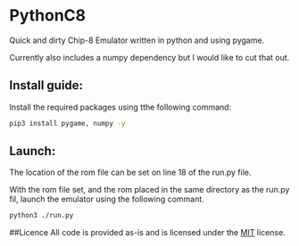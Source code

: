 # PythonC8
Quick and dirty Chip-8 Emulator written in python and using pygame.

Currently also includes a numpy dependency but I would like to cut that out.

## Install guide:
Install the required packages using tthe following command:
```bash
pip3 install pygame, numpy -y
```

## Launch:
The location of the rom file can be set on line 18 of the run.py file.

With the rom file set, and the rom placed in the same directory as the run.py fil, launch the emulator using the following commant.
```bash
python3 ./run.py
```

##Licence
All code is provided as-is and is licensed under the [MIT](https://choosealicense.com/licenses/mit/) license.
